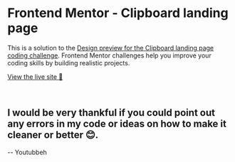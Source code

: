 # Frontend Mentor - Clipboard landing page

This is a solution to the [Design preview for the Clipboard landing page coding challenge](https://www.frontendmentor.io/challenges/clipboard-landing-page-5cc9bccd6c4c91111378ecb9). Frontend Mentor challenges help you improve your coding skills by building realistic projects. 

[View the live site 🔗](https://elegant-concha-338554.netlify.app/)

<br>

## I would be very thankful if you could point out any errors in my code or ideas on how to make it cleaner or better 😊.

-- Youtubbeh
